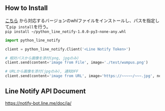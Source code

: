 ## How to Install

[こちら](https://github.com/broccolingual/python-line-notify/tree/master/dist)
から対応するバージョンのwhlファイルをインストールし、パスを指定して`pip install`を行う。
<br>`pip install ~/python_line_notify-1.0.0-py3-none-any.whl`

```python
import python_line_notify

client = python_line_notify.Client('<Line Notify Token>')

# 相対パスから画像を添付(png, jpgのみ)
client.send(content='image from File', image='./test/wumpus.png')

# URLから画像を添付(jpgのみ), 通知OFF
client.send(content='image from URL', image='https://~~~~~/~~~.jpg', notify=True)
```

## Line Notify API Document

https://notify-bot.line.me/doc/ja/
